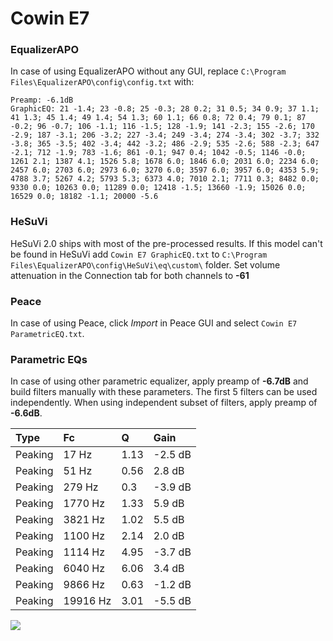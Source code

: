 # Cowin E7

### EqualizerAPO
In case of using EqualizerAPO without any GUI, replace `C:\Program Files\EqualizerAPO\config\config.txt`
with:
```
Preamp: -6.1dB
GraphicEQ: 21 -1.4; 23 -0.8; 25 -0.3; 28 0.2; 31 0.5; 34 0.9; 37 1.1; 41 1.3; 45 1.4; 49 1.4; 54 1.3; 60 1.1; 66 0.8; 72 0.4; 79 0.1; 87 -0.2; 96 -0.7; 106 -1.1; 116 -1.5; 128 -1.9; 141 -2.3; 155 -2.6; 170 -2.9; 187 -3.1; 206 -3.2; 227 -3.4; 249 -3.4; 274 -3.4; 302 -3.7; 332 -3.8; 365 -3.5; 402 -3.4; 442 -3.2; 486 -2.9; 535 -2.6; 588 -2.3; 647 -2.1; 712 -1.9; 783 -1.6; 861 -0.1; 947 0.4; 1042 -0.5; 1146 -0.0; 1261 2.1; 1387 4.1; 1526 5.8; 1678 6.0; 1846 6.0; 2031 6.0; 2234 6.0; 2457 6.0; 2703 6.0; 2973 6.0; 3270 6.0; 3597 6.0; 3957 6.0; 4353 5.9; 4788 3.7; 5267 4.2; 5793 5.3; 6373 4.0; 7010 2.1; 7711 0.3; 8482 0.0; 9330 0.0; 10263 0.0; 11289 0.0; 12418 -1.5; 13660 -1.9; 15026 0.0; 16529 0.0; 18182 -1.1; 20000 -5.6
```

### HeSuVi
HeSuVi 2.0 ships with most of the pre-processed results. If this model can't be found in HeSuVi add
`Cowin E7 GraphicEQ.txt` to `C:\Program Files\EqualizerAPO\config\HeSuVi\eq\custom\` folder.
Set volume attenuation in the Connection tab for both channels to **-61**

### Peace
In case of using Peace, click *Import* in Peace GUI and select `Cowin E7 ParametricEQ.txt`.

### Parametric EQs
In case of using other parametric equalizer, apply preamp of **-6.7dB** and build filters manually
with these parameters. The first 5 filters can be used independently.
When using independent subset of filters, apply preamp of **-6.6dB**.

| Type    | Fc       |    Q | Gain    |
|:--------|:---------|:-----|:--------|
| Peaking | 17 Hz    | 1.13 | -2.5 dB |
| Peaking | 51 Hz    | 0.56 | 2.8 dB  |
| Peaking | 279 Hz   | 0.3  | -3.9 dB |
| Peaking | 1770 Hz  | 1.33 | 5.9 dB  |
| Peaking | 3821 Hz  | 1.02 | 5.5 dB  |
| Peaking | 1100 Hz  | 2.14 | 2.0 dB  |
| Peaking | 1114 Hz  | 4.95 | -3.7 dB |
| Peaking | 6040 Hz  | 6.06 | 3.4 dB  |
| Peaking | 9866 Hz  | 0.63 | -1.2 dB |
| Peaking | 19916 Hz | 3.01 | -5.5 dB |

![](https://raw.githubusercontent.com/jaakkopasanen/AutoEq/master/results/rtings/avg/Cowin%20E7/Cowin%20E7.png)